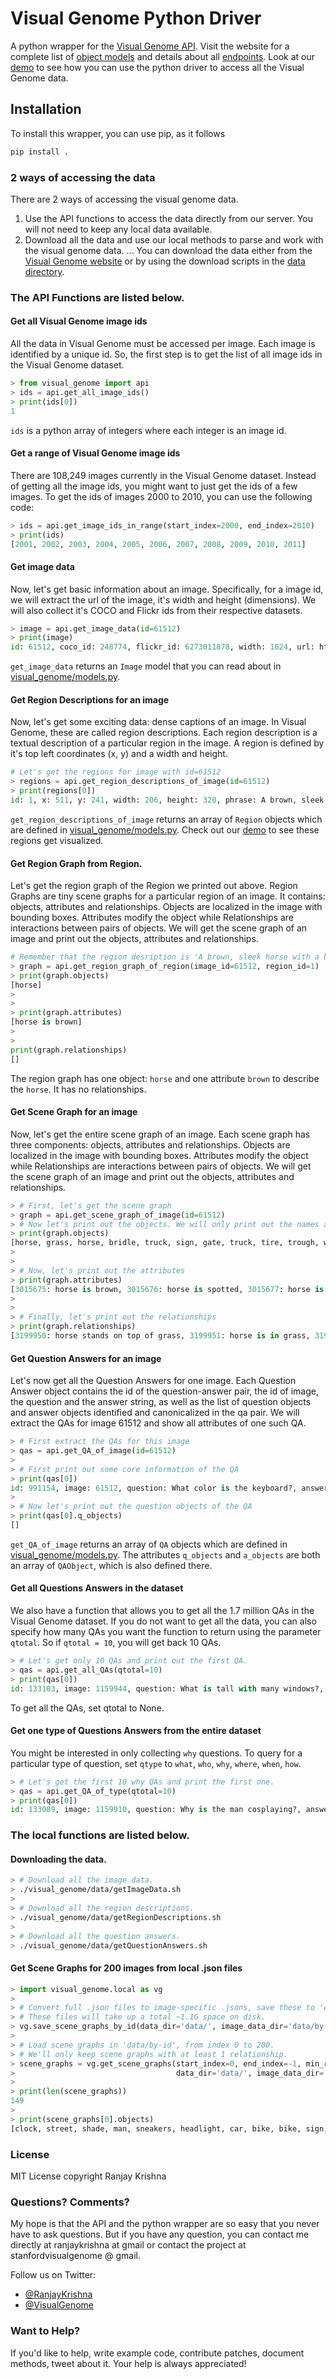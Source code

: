 # Visual Genome Python Driver
A python wrapper for the [Visual Genome API](https://visualgenome.org/api/v0/). Visit the website for a complete list of [object models](https://visualgenome.org/api/v0/api_object_model.html) and details about all [endpoints](https://visualgenome.org/api/v0/api_endpoint_reference.html). Look at our [demo](https://github.com/ranjaykrishna/visual_genome_python_driver/blob/master/region_visualization_demo.ipynb) to see how you can use the python driver to access all the Visual Genome data.

## Installation
To install this wrapper, you can use pip, as it follows
```bash
pip install .
```

### 2 ways of accessing the data
There are 2 ways of accessing the visual genome data.

1. Use the API functions to access the data directly from our server. You will not need to keep any local data available.
2. Download all the data and use our local methods to parse and work with the visual genome data.
... You can download the data either from the [Visual Genome website](https://visualgenome.org/api/v0/) or by using the download scripts in the [data directory](https://github.com/ranjaykrishna/visual_genome_python_driver/tree/master/visual_genome/data).

### The API Functions are listed below.

#### Get all Visual Genome image ids
All the data in Visual Genome must be accessed per image. Each image is identified by a unique id. So, the first step is to get the list of all image ids in the Visual Genome dataset.

```python
> from visual_genome import api
> ids = api.get_all_image_ids()
> print(ids[0])
1
```

`ids` is a python array of integers where each integer is an image id.

#### Get a range of Visual Genome image ids
There are 108,249 images currently in the Visual Genome dataset. Instead of getting all the image ids, you might want to just get the ids of a few images. To get the ids of images 2000 to 2010, you can use the following code:

```python
> ids = api.get_image_ids_in_range(start_index=2000, end_index=2010)
> print(ids)
[2001, 2002, 2003, 2004, 2005, 2006, 2007, 2008, 2009, 2010, 2011]
```

#### Get image data
Now, let's get basic information about an image. Specifically, for a image id, we will extract the url of the image, it's width and height (dimensions). We will also collect it's COCO and Flickr ids from their respective datasets.

```python
> image = api.get_image_data(id=61512)
> print(image)
id: 61512, coco_id: 248774, flickr_id: 6273011878, width: 1024, url: https://cs.stanford.edu/people/rak248/VG_100K/61512.jpg
```

`get_image_data` returns an `Image` model that you can read about in [visual_genome/models.py](https://github.com/ranjaykrishna/visual_genome_python_driver/blob/master/visual_genome/models.py).

#### Get Region Descriptions for an image
Now, let's get some exciting data: dense captions of an image. In Visual Genome, these are called region descriptions. Each region description is a textual description of a particular region in the image. A region is defined by it's top left coordinates (x, y) and a width and height.

```python
# Let's get the regions for image with id=61512
> regions = api.get_region_descriptions_of_image(id=61512)
> print(regions[0])
id: 1, x: 511, y: 241, width: 206, height: 320, phrase: A brown, sleek horse with a bridle, image: 61512
```

`get_region_descriptions_of_image` returns an array of `Region` objects which are defined in [visual_genome/models.py](https://github.com/ranjaykrishna/visual_genome_python_driver/blob/master/visual_genome/models.py).
Check out our [demo](https://github.com/ranjaykrishna/visual_genome_python_driver/blob/master/region_visualization_demo.ipynb) to see these regions get visualized.

#### Get Region Graph from Region.
Let's get the region graph of the Region we printed out above. Region Graphs are tiny scene graphs for a particular region of an image. It contains: objects, attributes and relationships. Objects are localized in the image with bounding boxes. Attributes modify the object while Relationships are interactions between pairs of objects. We will get the scene graph of an image and print out the objects, attributes and relationships.

```python
# Remember that the region desription is 'A brown, sleek horse with a bridle'.
> graph = api.get_region_graph_of_region(image_id=61512, region_id=1)
> print(graph.objects)
[horse]
>
>
> print(graph.attributes)
[horse is brown]
>
>
print(graph.relationships)
[]
```

The region graph has one object: `horse` and one attribute `brown` to describe the `horse`. It has no relationships.


#### Get Scene Graph for an image
Now, let's get the entire scene graph of an image. Each scene graph has three components: objects, attributes and relationships. Objects are localized in the image with bounding boxes. Attributes modify the object while Relationships are interactions between pairs of objects. We will get the scene graph of an image and print out the objects, attributes and relationships.

```python
> # First, let's get the scene graph
> graph = api.get_scene_graph_of_image(id=61512)
> # Now let's print out the objects. We will only print out the names and not the bounding boxes to make it look clean.
> print(graph.objects)
[horse, grass, horse, bridle, truck, sign, gate, truck, tire, trough, window, door, building, halter, mane, mane, leaves, fence]
>
>
> # Now, let's print out the attributes
> print(graph.attributes)
[3015675: horse is brown, 3015676: horse is spotted, 3015677: horse is red, 3015678: horse is dark brown, 3015679: truck is red, 3015680: horse is brown, 3015681: truck is red, 3015682: sign is blue, 3015683: gate is red, 3015684: truck is white, 3015685: tire is blue, 3015686: gate is wooden, 3015687: horse is standing, 3015688: truck is red, 3015689: horse is brown and white, 3015690: building is tan, 3015691: halter is red, 3015692: horse is brown, 3015693: gate is wooden, 3015694: grass is grassy, 3015695: truck is red, 3015696: gate is orange, 3015697: halter is red, 3015698: tire is blue, 3015699: truck is white, 3015700: trough is white, 3015701: horse is brown and cream, 3015702: leaves is green, 3015703: grass is lush, 3015704: horse is enclosed, 3015705: horse is brown and white, 3015706: horse is chestnut, 3015707: gate is red, 3015708: leaves is green, 3015709: building is brick, 3015710: truck is large, 3015711: gate is red, 3015712: horse is chestnut colored, 3015713: fence is wooden]
>
>
> # Finally, let's print out the relationships
> print(graph.relationships)
[3199950: horse stands on top of grass, 3199951: horse is in grass, 3199952: horse is wearing bridle, 3199953: trough is for horse, 3199954: window is next to door, 3199955: building has door, 3199956: horse is nudging horse, 3199957: horse has mane, 3199958: horse has mane, 3199959: trough is for horse]
```

#### Get Question Answers for an image
Let's now get all the Question Answers for one image. Each Question Answer object contains the id of the question-answer pair, the id of image, the question and the answer string, as well as the list of question objects and answer objects identified and canonicalized in the qa pair. We will extract the QAs for image 61512 and show all attributes of one such QA.

```python
> # First extract the QAs for this image
> qas = api.get_QA_of_image(id=61512)
>
> # First print out some core information of the QA
> print(qas[0])
id: 991154, image: 61512, question: What color is the keyboard?, answer: Black.
>
> # Now let's print out the question objects of the QA
> print(qas[0].q_objects)
[]
```
`get_QA_of_image` returns an array of `QA` objects which are defined in [visual_genome/models.py](https://github.com/ranjaykrishna/visual_genome_python_driver/blob/master/visual_genome/models.py). The attributes `q_objects` and `a_objects` are both an array of `QAObject`, which is also defined there.

#### Get all Questions Answers in the dataset
We also have a function that allows you to get all the 1.7 million QAs in the Visual Genome dataset. If you do not want to get all the data, you can also specify how many QAs you want the function to return using the parameter `qtotal`. So if `qtotal = 10`, you will get back 10 QAs.

```python
> # Let's get only 10 QAs and print out the first QA.
> qas = api.get_all_QAs(qtotal=10)
> print(qas[0])
id: 133103, image: 1159944, question: What is tall with many windows?, answer: Buildings.
```

To get all the QAs, set qtotal to None.

#### Get one type of Questions Answers from  the entire dataset
You might be interested in only collecting `why` questions. To query for a particular type of question, set `qtype` to `what`, `who`, `why`, `where`, `when`, `how`.

```python
> # Let's get the first 10 why QAs and print the first one.
> qas = api.get_QA_of_type(qtotal=10)
> print(qas[0])
id: 133089, image: 1159910, question: Why is the man cosplaying?, answer: For an event.
```

### The local functions are listed below.

#### Downloading the data.
```bash
> # Download all the image data.
> ./visual_genome/data/getImageData.sh
>
> # Download all the region descriptions.
> ./visual_genome/data/getRegionDescriptions.sh
>
> # Download all the question answers.
> ./visual_genome/data/getQuestionAnswers.sh
```


#### Get Scene Graphs for 200 images from local .json files

```python
> import visual_genome.local as vg
>
> # Convert full .json files to image-specific .jsons, save these to 'data/by-id'.
> # These files will take up a total ~1.1G space on disk.
> vg.save_scene_graphs_by_id(data_dir='data/', image_data_dir='data/by-id/')
>
> # Load scene graphs in 'data/by-id', from index 0 to 200.
> # We'll only keep scene graphs with at least 1 relationship.
> scene_graphs = vg.get_scene_graphs(start_index=0, end_index=-1, min_rels=1,
>                                    data_dir='data/', image_data_dir='data/by-id/')
>
> print(len(scene_graphs))
149
>
> print(scene_graphs[0].objects)
[clock, street, shade, man, sneakers, headlight, car, bike, bike, sign, building, ... , street, sidewalk, trees, car, work truck]
```

### License
MIT License copyright Ranjay Krishna

### Questions? Comments?
My hope is that the API and the python wrapper are so easy that you never have to ask questions. But if you have any question, you can contact me directly at ranjaykrishna at gmail or contact the project at stanfordvisualgenome @ gmail.

Follow us on Twitter:
- [@RanjayKrishna](https://twitter.com/RanjayKrishna)
- [@VisualGenome](https://twitter.com/visualgenome)

### Want to Help?
If you'd like to help, write example code, contribute patches, document methods, tweet about it. Your help is always appreciated!
